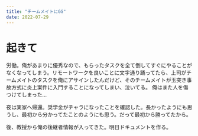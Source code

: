 ```yaml
---
title: "チームメイトにGG"
date: 2022-07-29
---
```


# 起きて

労働。俺があまりに優秀なので、もらったタスクを全て倒してすぐにやることがなくなってしまう。リモートワークを良いことに文字通り踊ってたら、上司がチームメイトのタスクを俺にアサインしたんだけど、そのチームメイトが玉突き事故方式に炎上案件に入門することになってしまい、泣いてる。
俺はまた人を傷つけてしまった…

夜は実家へ帰還。奨学金がチャラになったことを確認した。長かったようにも思うし、最初から分かってたことのようにも思う。だって最初から勝ってたから。

後、教授から俺の後継者情報が入ってきた。明日ドキュメントを作る。